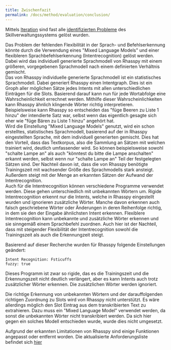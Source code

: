 ```yaml
---
title: Zwischenfazit
permalink: /docs/method/evaluation/conclusion/
---
```


Mittels [Iteration](iteration.md) sind fast alle [identifizierten Probleme](eval.md) des Skillverwaltungssystems gelöst wurden. <br>

Das Problem der fehlenden Flexibilität in der Sprach- und Befehlserkennung könnte durch die Verwendung eines "Mixed Language Models" und einer flexibleren Sprachbefehlserkennung (Intentrecognition) gelöst werden. Dabei wird das individuell generierte Sprachmodell von Rhasspy mit einem größeren, vorgegebenen Sprachmodell nach einem definierten Verhältnis gemischt.  <br>
Das von Rhasspy individuelle generierte Sprachmodell ist ein statistisches Sprachmodell. Dabei generiert Rhasspy einen Intentgraph. Dies ist ein Groph aller möglichen Sätze jedes Intents mit allen unterschiedlichen Einträgen für die Slots. Basierend darauf kann nun für jede Wortabfolge eine Wahrscheinlichkeit errechnet werden. Mithilfe dieser Wahrscheinlichkeiten kann Rhasspy ähnlich klingende Wörter richtig interpretieren. 
Beispielsweise kann Rhasspy so entscheiden das "füge Beeren zu Liste 1 hinzu" der intendierte Satz war, selbst wenn das eigentlich gesagte sich eher wie "füge Bären zu Liste 1 hinzu" angehört hat. <br>
Wird die Einstellung "Mixed Language Models" genutzt, wird ein schon erstelltes, statistisches Sprachmodell, basierend auf der in Rhasspy eingestellten Sprache, mit dem individuell generierten gemischt. Dies hat den Vorteil, dass das Textkorpus, also die Sammlung an Sätzen mit welchen trainiert wird, deutlich umfassender wird. So können beispielsweise sowohl "schalte Lampe an" als auch "könntest du bitte die Lampe anschalten" erkannt werden, selbst wenn nur "schalte Lampe an" Teil der festgelegten Sätzen sind. Der Nachteil davon ist, dass die von Rhasspy benötigte Trainingszeit mit wachsender Größe des Sprachmodells stark ansteigt. Außerdem steigt mit der Menge an erkannten Sätzen der Aufwand der Intentrecognition. <br>
Auch für die Intentrecognition können verschiedene Programme verwendet werden. Diese gehen unterschiedlich mit unbekannten Wörtern um. Rigide Intentrecognition erkennt nur die Intents, welche in Rhasspy eingestellt wurden und ignorieren zusätzliche Wörter. Manche davon erkennen auch falsch geschriebene Wörter oder Änderungen in deren Reihenfolge richtig, in dem sie den der Eingabe ähnlichsten Intent erkennen. Flexiblere  Intentrecognition kann unbekannte und zusätzliche Wörter erkennen und sie sinngemäß einem Sprachbefehl zuordnen. Auch hier ist der Nachteil, dass mit steigender Flexibilität der Intentrecognition sowohl die Trainingszeit als auch die Erkennungzeit steigt. <br>

Basierend auf dieser Recherche wurden für Rhasspy folgende Einstellungen geändert: <br>

````
Intent Recognition: Fsticuffs
fuzzy: true
```` 

Dieses Programm ist zwar so rigide, das es die Trainingszeit und die Erkennungszeit nicht deutlich verlängert, aber es kann Intents auch trotz zusätzlicher Wörter erkennen. Die zusätzlichen Wörter werden ignoriert. <br>

Die richtige Erkennung von unbekannten Wörtern und der darauffolgenden richtigen Zuordnung zu Slots wird von Rhasspy nicht unterstützt. Es wäre allerdings möglich den Slot Eintrag aus dem transkribierten Text zu extrahieren. Dazu muss ein "Mixed Language Model" verwendet werden, da sonst die unbekannten Wörter nicht transkribiert werden. Da sich hier gegen ein solches Modell entschieden wurde, wurde dies nicht umgesetzt. <br>

Aufgrund der erkannten Limitationen von Rhasspy sind einige Funktionen angepasst oder entfernt worden. Die aktualisierte Anforderungsliste befindet sich [hier](../iterated-requirements.md)
